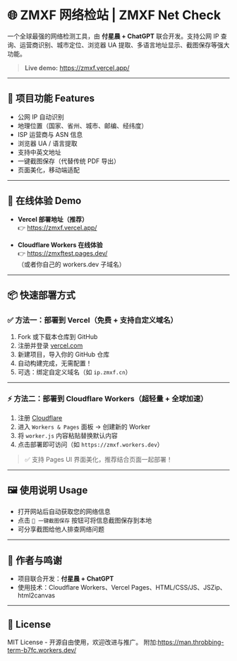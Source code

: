 # 🌐 ZMXF 网络检站 | ZMXF Net Check

一个全球最强的网络检测工具，由 **付星晨 + ChatGPT** 联合开发。支持公网 IP 查询、运营商识别、城市定位、浏览器 UA 提取、多语言地址显示、截图保存等强大功能。

> **Live demo:** https://zmxf.vercel.app/

---

## 🚀 项目功能 Features

- 公网 IP 自动识别
- 地理位置（国家、省州、城市、邮编、经纬度）
- ISP 运营商与 ASN 信息
- 浏览器 UA / 语言提取
- 支持中英文地址
- 一键截图保存（代替传统 PDF 导出）
- 页面美化，移动端适配

---

## 🧠 在线体验 Demo

- **Vercel 部署地址（推荐）**  
  👉 https://zmxf.vercel.app/

- **Cloudflare Workers 在线体验**  
  👉 https://zmxftest.pages.dev/  
  （或者你自己的 workers.dev 子域名）

---

## 📦 快速部署方式

### ✅ 方法一：部署到 Vercel（免费 + 支持自定义域名）

1. Fork 或下载本仓库到 GitHub
2. 注册并登录 [vercel.com](https://vercel.com/)
3. 新建项目，导入你的 GitHub 仓库
4. 自动构建完成，无需配置！
5. 可选：绑定自定义域名（如 `ip.zmxf.cn`）

---

### ⚡ 方法二：部署到 Cloudflare Workers（超轻量 + 全球加速）

1. 注册 [Cloudflare](https://dash.cloudflare.com/)
2. 进入 `Workers & Pages` 面板 → 创建新的 Worker
3. 将 `worker.js` 内容粘贴替换默认内容
4. 点击部署即可访问（如 `https://zmxf.workers.dev`）

> ✅ 支持 Pages UI 界面美化，推荐结合页面一起部署！

---

## 🖼️ 使用说明 Usage

- 打开网站后自动获取您的网络信息
- 点击 `📸 一键截图保存` 按钮可将信息截图保存到本地
- 可分享截图给他人排查网络问题

---

## 📝 作者与鸣谢

- 项目联合开发：**付星晨 + ChatGPT**
- 使用技术：Cloudflare Workers、Vercel Pages、HTML/CSS/JS、JSZip、html2canvas

---

## 📄 License

MIT License - 开源自由使用，欢迎改进与推广。
附加:https://man.throbbing-term-b7fc.workers.dev/
